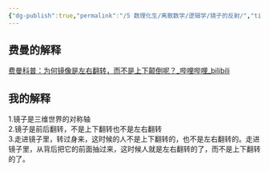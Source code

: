 ```yaml
---
{"dg-publish":true,"permalink":"/5 数理化生/离散数学/逻辑学/镜子的反射/","title":"镜子的反射"}
---
```



## 费曼的解释
[费曼科普：为何镜像是左右翻转，而不是上下颠倒呢？\_哔哩哔哩\_bilibili](https://www.bilibili.com/video/BV1SN411i7oZ/?-Arouter=story&buvid=XY630CE669F34078F341989B1EE06E60B0127&is_story_h5=false&mid=g8UDjEqHIS5oCexxb9oAEQ%3D%3D&p=1&plat_id=163&share_from=ugc&share_medium=android&share_plat=android&share_session_id=7d277471-2143-4301-9fe2-1984c3d00d11&share_source=COPY&share_tag=s_i&timestamp=1695011458&unique_k=LatkjS3&up_id=2022469549)
## 我的解释
1.镜子是三维世界的对称轴  
2.镜子是前后翻转，不是上下翻转也不是左右翻转  
3.走进镜子里，转过身来，这时候的人不是上下翻转的，也不是左右翻转的。走进镜子里，从背后把它的前面抽过来，这时候人就是左右翻转的了，而不是上下翻转的了。